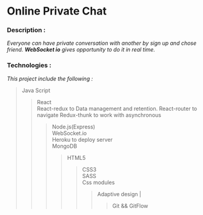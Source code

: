 # Online Private Chat

### Description :
*Everyone can have private conversation with another by 
sign up and chose friend. **WebSocket io** gives opportunity
to do it in real time.*

### Technologies : 
*This project include the following :*
> Java Script
>> React  
>> React-redux to Data management and retention.
>> React-router to navigate
>> Redux-thunk to work with asynchronous
>>> Node.js(Express)  
>>> WebSocket.io  
>>> Heroku to deploy server  
>>> MongoDB
>>>> HTML5  
>>>>> CSS3  
>>>>> SASS  
>>>>> Css modules
>>>>>> Adaptive design |
>>>>>>> Git && GitFlow


